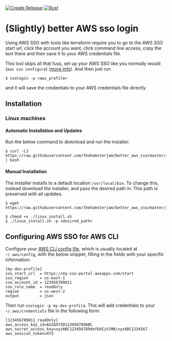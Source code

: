 [![Create Release](https://github.com/thehamsterjam/better_aws_sso/workflows/Create%20Release/badge.svg)](https://github.com/thehamsterjam/better_aws_sso/actions?query=workflow%3A%22Create+Release%22) 
[![Rust](https://github.com/thehamsterjam/better_aws_sso/workflows/Rust/badge.svg)](https://github.com/thehamsterjam/better_aws_sso/actions?query=workflow%3ARust)
# (Slightly) better AWS sso login

Using AWS SSO with tools like terraform require you to go to the AWS SSO start url, click the account you want, click command line access, copy the text there and then save it to your AWS credentials file. 

This tool skips all that fuss, set up your AWS SSO like you normally would (`aws sso configure`) ([more info](#Configuring-AWS-SSO-for-AWS-CLI)). And then just run

```shell
$ ssologin -p <aws_profile> 
```

and it will save the credentials to your AWS credentials file directly.

## Installation

### Linux machines

#### Automatic Installation and Updates
Run the below command to download and run the installer: 

```shell
$ curl -LJ https://raw.githubusercontent.com/thehamsterjam/better_aws_sso/master/install/linux_install.sh | bash
```

#### Manual Installation
The installer installs to a default location `/usr/local/bin`. To change this, instead download the installer, and pass the desired path in. This path is preserved with all updates. 

```shell
$ wget https://raw.githubusercontent.com/thehamsterjam/better_aws_sso/master/install/linux_install.sh
```

```shell
$ chmod +x ./linux_install.sh
$ ./linux_install.sh -p <desired_path>
```

## Configuring AWS SSO for AWS CLI

Configure your [AWS CLI config file](https://docs.aws.amazon.com/cli/latest/userguide/cli-configure-sso.html), which is usually located at `~/.aws/config`, with the below snippet, filling in the fields with your specific information: 

```
[my-dev-profile]
sso_start_url  = https://my-sso-portal.awsapps.com/start
sso_region     = us-east-1
sso_account_id = 123456789011
sso_role_name  = readOnly
region         = us-west-2
output         = json
```

Then run `ssologin -p my-dev-profile`. This will add credentials to your `~/.aws/credentials` file in the following form:

```
[123456789011_readOnly]
aws_access_key_id=ASIAXYZ0123456789ABC
aws_secret_access_key=xyzABC123456789defGHIjklMN/xyzABC1234567
aws_session_token=XYZ
```